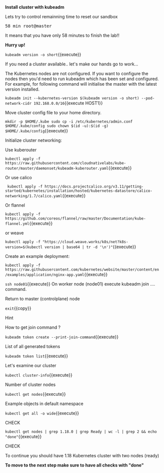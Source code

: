 **Install cluster with kubeadm** 

Lets try to control remainning time to reset our sandbox

<pre>
58 min root@master
</pre>

It means that you have only 58 minutes to finish the lab!!

**Hurry up!**

`kubeadm version -o short`{{execute}}


If you need a cluster available.. let's make our hands go to work...

The Kubernetes nodes are not configured. If you want to configure the nodes then you'd need to run kubeadm which has been set and configured. For example, for following command will initialise the master with the latest version installed.

`kubeadm init --kubernetes-version $(kubeadm version -o short) --pod-network-cidr 192.168.0.0/16`{{execute HOST1}}

Move cluster config file to your home directory.

`mkdir -p $HOME/.kube
sudo cp -i /etc/kubernetes/admin.conf $HOME/.kube/config
sudo chown $(id -u):$(id -g) $HOME/.kube/config`{{execute}}

Initialize cluster networking:


Use kuberouter

`kubectl apply -f https://raw.githubusercontent.com/cloudnativelabs/kube-router/master/daemonset/kubeadm-kuberouter.yaml`{{execute}}

Or use calico

` kubectl apply -f https://docs.projectcalico.org/v3.11/getting-started/kubernetes/installation/hosted/kubernetes-datastore/calico-networking/1.7/calico.yaml`{{execute}}


Or flannel

`kubectl apply -f https://github.com/coreos/flannel/raw/master/Documentation/kube-flannel.yml`{{execute}}

or weave

`kubectl apply -f "https://cloud.weave.works/k8s/net?k8s-version=$(kubectl version | base64 | tr -d '\n')"`{{execute}}


 Create an example deployment:

 `kubectl apply -f https://raw.githubusercontent.com/kubernetes/website/master/content/en/examples/application/nginx-app.yaml`{{execute}}


`ssh node01`{{execute}}
On worker node (node01) 
execute kubeadm join .... command.

Return to master (controlplane) node

`exit`{{copy}}

Hint

How to get join command ?

`kubeadm token create --print-join-command`{{execute}}

List of all generated tokens

`kubeadm token list`{{execute}}

Let's examine our cluster

`kubectl cluster-info`{{execute}}

Number of cluster nodes

`kubectl get nodes`{{execute}}

Example objects in default namespace

`kubectl get all -o wide`{{execute}}


CHECK

`kubectl get nodes | grep 1.18.0 | grep Ready | wc -l | grep 2 && echo "done"`{{execute}}

CHECK

To continue you should have 1.18 Kubernetes cluster with two nodes (ready)

**To move to the next step make sure to have all checks with "done"**
